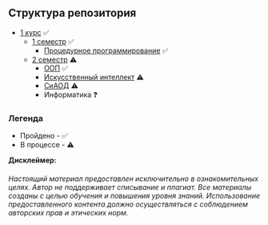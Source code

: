 ## Структура репозитория
- [1 курс](https://github.com/liner-exe/mirea/tree/master/1%20курс) :white_check_mark:
    - [1 семестр](https://github.com/liner-exe/mirea/tree/master/1%20курс/1%20семестр) :white_check_mark:
        - [Процедурное программирование](https://github.com/liner-exe/mirea/tree/master/1%20курс/1%20семестр/процедурное%20программирование) :white_check_mark:
    - [2 семестр](https://github.com/liner-exe/mirea/tree/master/1%20курс/2%20семестр) :warning:
        - [ООП](https://github.com/liner-exe/mirea/tree/master/1%20курс/2%20семестр/ООП) :white_check_mark:
        - [Искусственный интеллект](https://github.com/liner-exe/mirea/tree/master/1%20курс/2%20семестр/Искусственный%20интеллект) :warning:
        - [СиАОД](https://github.com/liner-exe/mirea/tree/master/1%20курс/2%20семестр/СиАОД) :warning:
        - Информатика :question:

### Легенда
- Пройдено - :white_check_mark:
- В процессе - :warning:

**Дисклеймер:**
###### Настоящий материал предоставлен исключительно в ознакомительных целях. Автор не поддерживает списывание и плагиат. Все материалы созданы с целью обучения и повышения уровня знаний. Использование предоставленного контента должно осуществляться с соблюдением авторских прав и этических норм.
